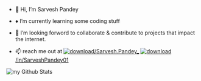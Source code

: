 - 👋 Hi, I’m Sarvesh Pandey
  
- ♦️ I’m currently learning some coding stuff
  
- 👀 I’m looking forword to collaborate & contribute to projects that impact the internet.
  
- 📫 reach me out at [![download](https://github.com/user-attachments/assets/b2d8c51c-b788-4650-8f90-ea21f3baaafd)/Sarvesh.Pandey_](https://www.instagram.com/sarvesh.pandey_)
                     [![download](https://github.com/user-attachments/assets/562f3f7c-a007-4350-a15b-2174c4f514e4)/in/SarveshPandey01](https://www.linkedin.com/in/sarveshpandey01)  

<img align="center" src="https://github-readme-stats.vercel.app/api?username=sarv-aspire01&include_all_commits=true&count_private=true&show_icons=true&line_height=20&title_color=2B5BBD&icon_color=1124BB&text_color=A1A1A1&bg_color=0,000000,130F40" alt="my Github Stats"/>
